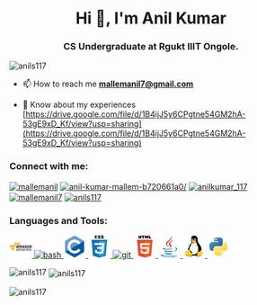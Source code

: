 <h1 align="center">Hi 👋, I'm Anil Kumar</h1>
<h3 align="center">CS Undergraduate at Rgukt IIIT Ongole.</h3>
<p align="left"> <img src="https://komarev.com/ghpvc/?username=anils117&label=Profile%20views&color=0e75b6&style=flat" alt="anils117" /> </p>

- 📫 How to reach me **mallemanil7@gmail.com**

- 📄 Know about my experiences [https://drive.google.com/file/d/1B4ijJ5y6CPgtne54GM2hA-53gE9xD_Kf/view?usp=sharing](https://drive.google.com/file/d/1B4ijJ5y6CPgtne54GM2hA-53gE9xD_Kf/view?usp=sharing)

<h3 align="left">Connect with me:</h3>
<p align="left">
<a href="https://twitter.com/mallemanil" target="blank"><img align="center" src="https://raw.githubusercontent.com/rahuldkjain/github-profile-readme-generator/master/src/images/icons/Social/twitter.svg" alt="mallemanil" height="30" width="40" /></a>
<a href="https://linkedin.com/in/anil-kumar-mallem-b720661a0/" target="blank"><img align="center" src="https://raw.githubusercontent.com/rahuldkjain/github-profile-readme-generator/master/src/images/icons/Social/linked-in-alt.svg" alt="anil-kumar-mallem-b720661a0/" height="30" width="40" /></a>
<a href="https://instagram.com/anilkumar_117" target="blank"><img align="center" src="https://raw.githubusercontent.com/rahuldkjain/github-profile-readme-generator/master/src/images/icons/Social/instagram.svg" alt="anilkumar_117" height="30" width="40" /></a>
<a href="https://www.hackerrank.com/mallemanil7" target="blank"><img align="center" src="https://raw.githubusercontent.com/rahuldkjain/github-profile-readme-generator/master/src/images/icons/Social/hackerrank.svg" alt="mallemanil7" height="30" width="40" /></a>
<a href="https://www.leetcode.com/anils117" target="blank"><img align="center" src="https://raw.githubusercontent.com/rahuldkjain/github-profile-readme-generator/master/src/images/icons/Social/leet-code.svg" alt="anils117" height="30" width="40" /></a>
</p>

<h3 align="left">Languages and Tools:</h3>
<p align="left"> <a href="https://aws.amazon.com" target="_blank" rel="noreferrer"> <img src="https://raw.githubusercontent.com/devicons/devicon/master/icons/amazonwebservices/amazonwebservices-original-wordmark.svg" alt="aws" width="40" height="40"/> </a> <a href="https://www.gnu.org/software/bash/" target="_blank" rel="noreferrer"> <img src="https://www.vectorlogo.zone/logos/gnu_bash/gnu_bash-icon.svg" alt="bash" width="40" height="40"/> </a> <a href="https://www.cprogramming.com/" target="_blank" rel="noreferrer"> <img src="https://raw.githubusercontent.com/devicons/devicon/master/icons/c/c-original.svg" alt="c" width="40" height="40"/> </a> <a href="https://www.w3schools.com/css/" target="_blank" rel="noreferrer"> <img src="https://raw.githubusercontent.com/devicons/devicon/master/icons/css3/css3-original-wordmark.svg" alt="css3" width="40" height="40"/> </a> <a href="https://git-scm.com/" target="_blank" rel="noreferrer"> <img src="https://www.vectorlogo.zone/logos/git-scm/git-scm-icon.svg" alt="git" width="40" height="40"/> </a> <a href="https://www.w3.org/html/" target="_blank" rel="noreferrer"> <img src="https://raw.githubusercontent.com/devicons/devicon/master/icons/html5/html5-original-wordmark.svg" alt="html5" width="40" height="40"/> </a> <a href="https://www.java.com" target="_blank" rel="noreferrer"> <img src="https://raw.githubusercontent.com/devicons/devicon/master/icons/java/java-original.svg" alt="java" width="40" height="40"/> </a> <a href="https://www.linux.org/" target="_blank" rel="noreferrer"> <img src="https://raw.githubusercontent.com/devicons/devicon/master/icons/linux/linux-original.svg" alt="linux" width="40" height="40"/> </a> <a href="https://www.python.org" target="_blank" rel="noreferrer"> <img src="https://raw.githubusercontent.com/devicons/devicon/master/icons/python/python-original.svg" alt="python" width="40" height="40"/> </a> </p>

<p><img align="left" src="https://github-readme-stats.vercel.app/api/top-langs?username=anils117&show_icons=true&locale=en&layout=compact" alt="anils117" /></p>

<p>&nbsp;<img align="center" src="https://github-readme-stats.vercel.app/api?username=anils117&show_icons=true&locale=en" alt="anils117" /></p>

<p><img align="center" src="https://github-readme-streak-stats.herokuapp.com/?user=anils117&" alt="anils117" /></p>

